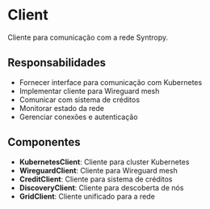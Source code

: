 # Client

Cliente para comunicação com a rede Syntropy.

## Responsabilidades

- Fornecer interface para comunicação com Kubernetes
- Implementar cliente para Wireguard mesh
- Comunicar com sistema de créditos
- Monitorar estado da rede
- Gerenciar conexões e autenticação

## Componentes

- **KubernetesClient**: Cliente para cluster Kubernetes
- **WireguardClient**: Cliente para Wireguard mesh
- **CreditClient**: Cliente para sistema de créditos
- **DiscoveryClient**: Cliente para descoberta de nós
- **GridClient**: Cliente unificado para a rede
